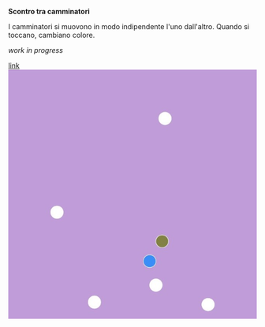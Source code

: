 **Scontro tra camminatori**

I camminatori si muovono in modo indipendente l'uno dall'altro. Quando si toccano, cambiano colore.

_work in progress_

[link](https://editor.p5js.org/angelicazanibellato/full/X6RmS8j55)
![img](https://github.com/angelicazanibellato/archive/blob/master/angelicazanibellato/Esercizi%20p5/scontro_camminatori/1.jpg)
